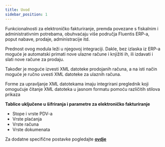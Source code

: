 ```yaml
---
title: Uvod
sidebar_position: 1
---
```


Funkcionalnosti za elektroničko fakturiranje, premda povezane s fiskalnim i administrativnim potrebama, obuhvaćaju više područja Fluentis ERP-a, poput nabave, prodaje, administracije itd.

Prednost ovog modula leži u njegovoj integraciji. Dakle, bez izlaska iz ERP-a moguće je automatski primati nove ulazne račune i knjižiti ih, ili izdavati i slati nove račune za prodaju.

Također je moguće izvesti XML datoteke prodojanih računa, a na isti način moguće je ručno uvesti XML datoteke za ulaznih računa.

Forme za upravljanje XML datotekama imaju integrirani preglednik koji omogućuje čitanje XML datoteka u jasnom formatu pomoću različitih stilova prikaza 


**Tablice uključene u šifriranja i parametre za elektroničko fakturiranje**

- Stope i vrste PDV-a
- Vrste plaćanja
- Vrste računa
- Vrste dokumenata

Za dodatne specifične postavke pogledajte [**ovdje**](/docs/finance-area/e-invoice/configuration_einvoice) 
